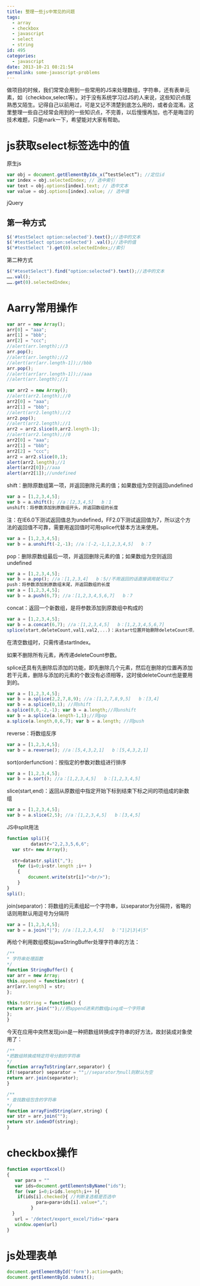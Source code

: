 ```yaml
---
title: 整理一些js中常见的问题
tags:
  - array
  - checkbox
  - javascript
  - select
  - string
id: 495
categories:
  - javascript
date: 2013-10-21 08:21:54
permalink: some-javascript-problems
---
```


做项目的时候，我们常常会用到一些常用的JS来处理数组，字符串，还有表单元素，如（checkbox,select等）。对于没有系统学习过JS的人来说，这些知识点既熟悉又陌生。记得自己以前用过，可是又记不清楚到底怎么用的，或者会混淆。这里整理一些自己经常会用到的一些知识点，不完善，以后慢慢再加，也不是晦涩的技术难题，只是mark一下，希望能对大家有帮助。
<!--more-->

# js获取select标签选中的值

原生js

```javascript
var obj = document.getElementByIdx_x(”testSelect”); //定位id   
var index = obj.selectedIndex; // 选中索引   
var text = obj.options[index].text; // 选中文本   
var value = obj.options[index].value; // 选中值  
```
jQuery

## 第一种方式

```javascript
$('#testSelect option:selected').text();//选中的文本   
$('#testSelect option:selected') .val();//选中的值   
$("#testSelect ").get(0).selectedIndex;//索引  
```
第二种方式

```javascript
$("#tesetSelect").find("option:selected").text();//选中的文本   
…….val();   
…….get(0).selectedIndex;  
```
# Aarry常用操作

```javascript
var arr = new Array();   
arr[0] = "aaa";   
arr[1] = "bbb";   
arr[2] = "ccc";   
//alert(arr.length);//3   
arr.pop();   
//alert(arr.length);//2   
//alert(arr[arr.length-1]);//bbb   
arr.pop();   
//alert(arr[arr.length-1]);//aaa   
//alert(arr.length);//1   
  
var arr2 = new Array();   
//alert(arr2.length);//0   
arr2[0] = "aaa";   
arr2[1] = "bbb";   
//alert(arr2.length);//2   
arr2.pop();   
//alert(arr2.length);//1   
arr2 = arr2.slice(0,arr2.length-1);   
//alert(arr2.length);//0   
arr2[0] = "aaa";   
arr2[1] = "bbb";   
arr2[2] = "ccc";   
arr2 = arr2.slice(0,1);   
alert(arr2.length);//1   
alert(arr2[0]);//aaa   
alert(arr2[1]);//undefined  
```
shift：删除原数组第一项，并返回删除元素的值；如果数组为空则返回undefined


```javascript
var a = [1,2,3,4,5];   
var b = a.shift(); //a：[2,3,4,5]   b：1  
unshift：将参数添加到原数组开头，并返回数组的长度
```
注：在IE6.0下测试返回值总为undefined，FF2.0下测试返回值为7，所以这个方法的返回值不可靠，需要用返回值时可用splice代替本方法来使用。


```javascript
var a = [1,2,3,4,5];   
var b = a.unshift(-2,-1); //a：[-2,-1,1,2,3,4,5]   b：7  
```
pop：删除原数组最后一项，并返回删除元素的值；如果数组为空则返回undefined


```javascript
var a = [1,2,3,4,5];   
var b = a.pop(); //a：[1,2,3,4]   b：5//不用返回的话直接调用就可以了  
push：将参数添加到原数组末尾，并返回数组的长度
var a = [1,2,3,4,5];
var b = a.push(6,7); //a：[1,2,3,4,5,6,7]   b：7
```
concat：返回一个新数组，是将参数添加到原数组中构成的


```javascript
var a = [1,2,3,4,5];   
var b = a.concat(6,7); //a：[1,2,3,4,5]   b：[1,2,3,4,5,6,7]  
splice(start,deleteCount,val1,val2,...)：从start位置开始删除deleteCount项，并从该位置起插入val1,val2,...
```
在清空数组时，只需传递startIndex。

如果不删除所有元素，再传递deleteCount参数。

splice还具有先删除后添加的功能，即先删除几个元素，然后在删除的位置再添加若干元素，删除与添加的元素的个数没有必须相等，这时侯deleteCount也是要用到的。


```javascript
var a = [1,2,3,4,5];   
var b = a.splice(2,2,7,8,9); //a：[1,2,7,8,9,5]   b：[3,4]   
var b = a.splice(0,1); //同shift   
a.splice(0,0,-2,-1); var b = a.length;//同unshift   
var b = a.splice(a.length-1,1);//同pop   
a.splice(a.length,0,6,7); var b = a.length; //同push  
```
reverse：将数组反序


```javascript
var a = [1,2,3,4,5];   
var b = a.reverse(); //a：[5,4,3,2,1]   b：[5,4,3,2,1]  
```
sort(orderfunction)：按指定的参数对数组进行排序


```javascript
var a = [1,2,3,4,5];   
var b = a.sort(); //a：[1,2,3,4,5]   b：[1,2,3,4,5]  
```
slice(start,end)：返回从原数组中指定开始下标到结束下标之间的项组成的新数组


```javascript
var a = [1,2,3,4,5];   
var b = a.slice(2,5); //a：[1,2,3,4,5]   b：[3,4,5]  
```
JS中split用法

```javascript
function spli(){     
         datastr="2,2,3,5,6,6";        
  var str= new Array();     
    
  str=datastr.split(",");        
    for (i=0;i<str.length ;i++ )     
    {     
        document.write(str[i]+"<br/>");     
    }     
}     
spli();     
```   
join(separator)：将数组的元素组起一个字符串，以separator为分隔符，省略的话则用默认用逗号为分隔符

```javascript
var a = [1,2,3,4,5];   
var b = a.join("|"); //a：[1,2,3,4,5]   b："1|2|3|4|5"  
```
再给个利用数组模拟javaStringBuffer处理字符串的方法：

```javascript
/**  
* 字符串处理函数  
*/  
function StringBuffer() {   
var arr = new Array;   
this.append = function(str) {   
arr[arr.length] = str;   
};   
  
this.toString = function() {   
return arr.join("");//把append进来的数组ping成一个字符串   
};   
}  
```
今天在应用中突然发现join是一种把数组转换成字符串的好方法，故封装成对象使用了：


```javascript
/**  
*把数组转换成特定符号分割的字符串  
*/  
function arrayToString(arr,separator) {   
if(!separator) separator = "";//separator为null则默认为空   
return arr.join(separator);   
}  
```

```javascript
/**  
* 查找数组包含的字符串  
*/  
function arrayFindString(arr,string) {   
var str = arr.join("");   
return str.indexOf(string);   
} 
``` 
# checkbox操作

```javascript
function exportExcel()   
{   
   var para = ""  
   var ids=document.getElementsByName("ids");   
   for (var i=0;i<ids.length;i++ ){   
    if(ids[i].checked){ //判断复选框是否选中   
           para=para+ids[i].value+",";   
         }   
  }   
   url = '/detect/export_excel/?ids='+para   
   window.open(url)   
}   
``` 
# js处理表单

```javascript
document.getElementById('form').action=path;  
document.getElementById.submit();  
```